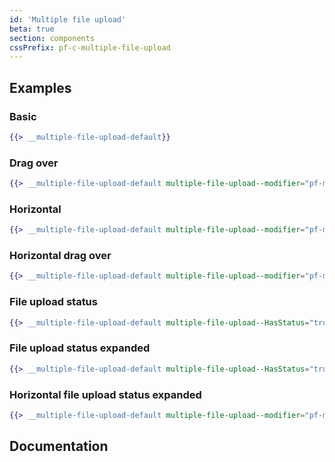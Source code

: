 ```yaml
---
id: 'Multiple file upload'
beta: true
section: components
cssPrefix: pf-c-multiple-file-upload
---
```


## Examples
### Basic
```hbs
{{> __multiple-file-upload-default}}
```

### Drag over
```hbs
{{> __multiple-file-upload-default multiple-file-upload--modifier="pf-m-drag-over"}}
```

### Horizontal
```hbs
{{> __multiple-file-upload-default multiple-file-upload--modifier="pf-m-horizontal"}}
```

### Horizontal drag over
```hbs
{{> __multiple-file-upload-default multiple-file-upload--modifier="pf-m-horizontal pf-m-drag-over"}}
```

### File upload status
```hbs
{{> __multiple-file-upload-default multiple-file-upload--HasStatus="true"}}
```

### File upload status expanded
```hbs
{{> __multiple-file-upload-default multiple-file-upload--HasStatus="true" multiple-file-upload-status--IsExpanded="true"}}
```

### Horizontal file upload status expanded
```hbs
{{> __multiple-file-upload-default multiple-file-upload--modifier="pf-m-horizontal" multiple-file-upload--HasStatus="true" multiple-file-upload-status--IsExpanded="true"}}
```

## Documentation
